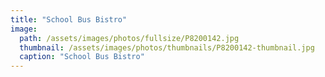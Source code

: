 ```yaml
---
title: "School Bus Bistro"
image: 
  path: /assets/images/photos/fullsize/P8200142.jpg
  thumbnail: /assets/images/photos/thumbnails/P8200142-thumbnail.jpg
  caption: "School Bus Bistro"
---
```

